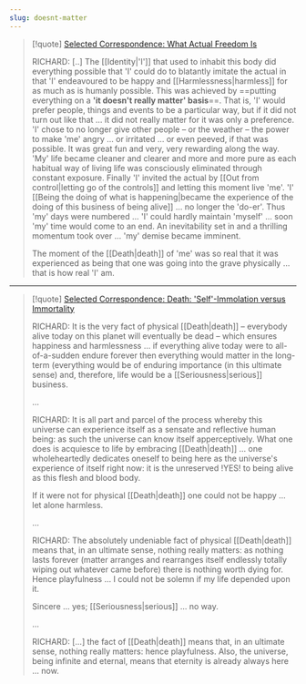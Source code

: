 ```yaml
---
slug: doesnt-matter
---
```


> [!quote] [Selected Correspondence: What Actual Freedom Is](http://www.actualfreedom.com.au/richard/selectedcorrespondence/sc-actualfreedom.htm)
>
> RICHARD: \[..\] The [[Identity|'I']] that used to inhabit this body did everything possible that 'I' could do to blatantly imitate the actual in that 'I' endeavoured to be happy and [[Harmlessness|harmless]] for as much as is humanly possible. This was achieved by ==putting everything on a **'it doesn't really matter' basis**==. That is, 'I' would prefer people, things and events to be a particular way, but if it did not turn out like that ... it did not really matter for it was only a preference. 'I' chose to no longer give other people – or the weather – the power to make 'me' angry ... or irritated ... or even peeved, if that was possible. It was great fun and very, very rewarding along the way. 'My' life became cleaner and clearer and more and more pure as each habitual way of living life was consciously eliminated through constant exposure. Finally 'I' invited the actual by [[Out from control|letting go of the controls]] and letting this moment live 'me'. 'I' [[Being the doing of what is happening|became the experience of the doing of this business of being alive]] ... no longer the 'do-er'. Thus 'my' days were numbered ... 'I' could hardly maintain 'myself' ... soon 'my' time would come to an end. An inevitability set in and a thrilling momentum took over ... 'my' demise became imminent.
>
> The moment of the [[Death|death]] of 'me' was so real that it was experienced as being that one was going into the grave physically ... that is how real 'I' am.

---

> [!quote] [Selected Correspondence: Death: 'Self'-Immolation versus Immortality](http://www.actualfreedom.com.au/richard/selectedcorrespondence/sc-death.htm)
>
> RICHARD: It is the very fact of physical [[Death|death]] – everybody alive today on this planet will eventually be dead – which ensures happiness and harmlessness ... if everything alive today were to all-of-a-sudden endure forever then everything would matter in the long-term (everything would be of enduring importance (in this ultimate sense) and, therefore, life would be a [[Seriousness|serious]] business.
>
> ...
>
> RICHARD: It is all part and parcel of the process whereby this universe can experience itself as a sensate and reflective human being: as such the universe can know itself apperceptively. What one does is acquiesce to life by embracing [[Death|death]] ... one wholeheartedly dedicates oneself to being here as the universe's experience of itself right now: it is the unreserved !YES! to being alive as this flesh and blood body.
>
> If it were not for physical [[Death|death]] one could not be happy ... let alone harmless.
>
> ...
>
> RICHARD: The absolutely undeniable fact of physical [[Death|death]] means that, in an ultimate sense, nothing really matters: as nothing lasts forever (matter arranges and rearranges itself endlessly totally wiping out whatever came before) there is nothing worth dying for. Hence playfulness ... I could not be solemn if my life depended upon it.
>
> Sincere ... yes; [[Seriousness|serious]] ... no way.
>
> ...
>
> RICHARD: [...] the fact of [[Death|death]] means that, in an ultimate sense, nothing really matters: hence playfulness. Also, the universe, being infinite and eternal, means that eternity is already always here ... now.
